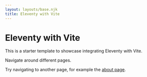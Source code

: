 ```yaml
---
layout: layouts/base.njk
title: Eleventy with Vite
---
```


# Eleventy with Vite

This is a starter template to showcase integrating Eleventy with Vite.

Navigate around different pages.

Try navigating  to another page, for example the [about page](/about).

<div id="react-root"></div>


